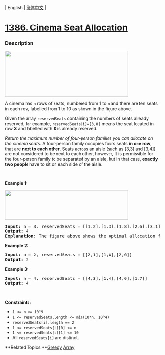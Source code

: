 | English | [简体中文](README.md) |

# [1386. Cinema Seat Allocation](https://leetcode-cn.com/problems/cinema-seat-allocation)
 ### Description
<p><img alt="" src="https://assets.leetcode.com/uploads/2020/02/14/cinema_seats_1.png" style="width: 400px; height: 149px;" /></p>

<p>A cinema&nbsp;has <code>n</code>&nbsp;rows of seats, numbered from 1 to <code>n</code>&nbsp;and there are ten&nbsp;seats in each row, labelled from 1&nbsp;to 10&nbsp;as shown in the figure above.</p>

<p>Given the array <code>reservedSeats</code> containing the numbers of seats already reserved, for example, <code>reservedSeats[i]=[3,8]</code>&nbsp;means the seat located in row <strong>3</strong> and labelled with <b>8</b>&nbsp;is already reserved.&nbsp;</p>

<p><em>Return the maximum number of four-person families you can allocate on the cinema&nbsp;seats.</em> A four-person family occupies fours seats <strong>in one row</strong>, that are <strong>next to each other</strong>. Seats across an aisle (such as [3,3]&nbsp;and [3,4]) are not considered to be next to each other, however, It is permissible for the four-person family to be separated by an aisle, but in that case, <strong>exactly two people</strong> have to sit on each side of the aisle.</p>

<p>&nbsp;</p>
<p><strong>Example 1:</strong></p>

<p><img alt="" src="https://assets.leetcode.com/uploads/2020/02/14/cinema_seats_3.png" style="width: 400px; height: 96px;" /></p>

<pre>
<strong>Input:</strong> n = 3, reservedSeats = [[1,2],[1,3],[1,8],[2,6],[3,1],[3,10]]
<strong>Output:</strong> 4
<strong>Explanation:</strong> The figure above shows the optimal allocation for four families, where seats mark with blue are already reserved and contiguous seats mark with orange are for one family.&nbsp;
</pre>

<p><strong>Example 2:</strong></p>

<pre>
<strong>Input:</strong> n = 2, reservedSeats = [[2,1],[1,8],[2,6]]
<strong>Output:</strong> 2
</pre>

<p><strong>Example 3:</strong></p>

<pre>
<strong>Input:</strong> n = 4, reservedSeats = [[4,3],[1,4],[4,6],[1,7]]
<strong>Output:</strong> 4
</pre>

<p>&nbsp;</p>
<p><strong>Constraints:</strong></p>

<ul>
	<li><code>1 &lt;= n &lt;= 10^9</code></li>
	<li><code>1 &lt;=&nbsp;reservedSeats.length &lt;= min(10*n, 10^4)</code></li>
	<li><code>reservedSeats[i].length == 2</code></li>
	<li><code>1&nbsp;&lt;=&nbsp;reservedSeats[i][0] &lt;= n</code></li>
	<li><code>1 &lt;=&nbsp;reservedSeats[i][1] &lt;= 10</code></li>
	<li>All <code>reservedSeats[i]</code> are distinct.</li>
</ul>

**Related Topics	**[Greedy](https://leetcode-cn.com/tag/greedy) [Array](https://leetcode-cn.com/tag/array) 